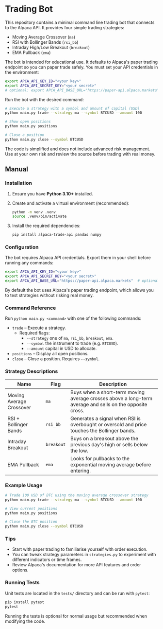 # Trading Bot

This repository contains a minimal command line trading bot that connects to the
Alpaca API. It provides four simple trading strategies:

- Moving Average Crossover (`ma`)
- RSI with Bollinger Bands (`rsi_bb`)
- Intraday High/Low Breakout (`breakout`)
- EMA Pullback (`ema`)

The bot is intended for educational use. It defaults to Alpaca's paper trading
endpoint so you can paper trade safely. You must set your API credentials in the
environment:

```bash
export APCA_API_KEY_ID="<your key>"
export APCA_API_SECRET_KEY="<your secret>"
# optional: export APCA_API_BASE_URL="https://paper-api.alpaca.markets"
```

Run the bot with the desired command:

```bash
# Execute a strategy with a symbol and amount of capital (USD)
python main.py trade --strategy ma --symbol BTCUSD --amount 100

# Show open positions
python main.py positions

# Close a position
python main.py close --symbol BTCUSD
```

The code is simplified and does not include advanced risk management. Use at
your own risk and review the source before trading with real money.

## Manual

### Installation

1. Ensure you have **Python 3.10+** installed.
2. Create and activate a virtual environment (recommended):

   ```bash
   python -m venv .venv
   source .venv/bin/activate
   ```

3. Install the required dependencies:

   ```bash
   pip install alpaca-trade-api pandas numpy
   ```

### Configuration

The bot requires Alpaca API credentials. Export them in your shell before running
any commands:

```bash
export APCA_API_KEY_ID="<your key>"
export APCA_API_SECRET_KEY="<your secret>"
export APCA_API_BASE_URL="https://paper-api.alpaca.markets"  # optional
```

By default the bot uses Alpaca's paper trading endpoint, which allows you to
test strategies without risking real money.

### Command Reference

Run `python main.py <command>` with one of the following commands:

- `trade` – Execute a strategy.
  - Required flags:
    - `--strategy` one of `ma`, `rsi_bb`, `breakout`, `ema`.
    - `--symbol` the instrument to trade (e.g. `BTCUSD`).
    - `--amount` capital in USD to allocate.
- `positions` – Display all open positions.
- `close` – Close a position. Requires `--symbol`.

### Strategy Descriptions

| Name      | Flag      | Description                                        |
|-----------|-----------|----------------------------------------------------|
| Moving Average Crossover | `ma` | Buys when a short-term moving average crosses above a long-term average and sells on the opposite cross. |
| RSI + Bollinger Bands    | `rsi_bb` | Generates a signal when RSI is overbought or oversold and price touches the Bollinger bands. |
| Intraday Breakout        | `breakout` | Buys on a breakout above the previous day's high or sells below the low. |
| EMA Pullback             | `ema` | Looks for pullbacks to the exponential moving average before entering. |

### Example Usage

```bash
# Trade 100 USD of BTC using the moving average crossover strategy
python main.py trade --strategy ma --symbol BTCUSD --amount 100

# View current positions
python main.py positions

# Close the BTC position
python main.py close --symbol BTCUSD
```

### Tips

- Start with paper trading to familiarise yourself with order execution.
- You can tweak strategy parameters in `strategies.py` to experiment with
  different indicators or time frames.
- Review Alpaca's documentation for more API features and order options.

### Running Tests

Unit tests are located in the `tests/` directory and can be run with `pytest`:

```bash
pip install pytest
pytest
```

Running the tests is optional for normal usage but recommended when modifying
the code.
